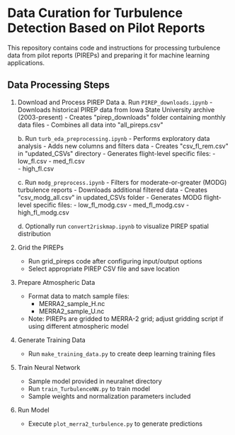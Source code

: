 # Data Curation for Turbulence Detection Based on Pilot Reports

This repository contains code and instructions for processing turbulence data from pilot reports (PIREPs) and preparing it for machine learning applications.

## Data Processing Steps

1. Download and Process PIREP Data
    a. Run `PIREP_downloads.ipynb`
       - Downloads historical PIREP data from Iowa State University archive (2003-present)
       - Creates "pirep_downloads" folder containing monthly data files
       - Combines all data into "all_pireps.csv"

    b. Run `turb_eda_preprocessing.ipynb` 
       - Performs exploratory data analysis
       - Adds new columns and filters data
       - Creates "csv_fl_rem.csv" in "updated_CSVs" directory
       - Generates flight-level specific files:
         - low_fl.csv
         - med_fl.csv  
         - high_fl.csv

    c. Run `modg_preprocess.ipynb`
       - Filters for moderate-or-greater (MODG) turbulence reports
       - Downloads additional filtered data
       - Creates "csv_modg_all.csv" in updated_CSVs folder
       - Generates MODG flight-level specific files:
         - low_fl_modg.csv
         - med_fl_modg.csv
         - high_fl_modg.csv

    d. Optionally run `convert2riskmap.ipynb` to visualize PIREP spatial distribution

2. Grid the PIREPs
    - Run grid_pireps code after configuring input/output options
    - Select appropriate PIREP CSV file and save location

3. Prepare Atmospheric Data
    - Format data to match sample files:
      - MERRA2_sample_H.nc
      - MERRA2_sample_U.nc
    - Note: PIREPs are gridded to MERRA-2 grid; adjust gridding script if using different atmospheric model

4. Generate Training Data
    - Run `make_training_data.py` to create deep learning training files

5. Train Neural Network
    - Sample model provided in neuralnet directory
    - Run `train_TurbulenceNN.py` to train model
    - Sample weights and normalization parameters included

6. Run Model
    - Execute `plot_merra2_turbulence.py` to generate predictions
